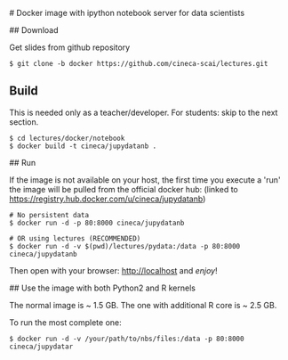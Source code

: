 
# Docker image with ipython notebook server for data scientists

## Download

Get slides from github repository

```
$ git clone -b docker https://github.com/cineca-scai/lectures.git
```

## Build

This is needed only as a teacher/developer.
For students: skip to the next section.

```
$ cd lectures/docker/notebook
$ docker build -t cineca/jupydatanb .
```

## Run

If the image is not available on your host,
the first time you execute a 'run' the image will be pulled from
the official docker hub:
(linked to https://registry.hub.docker.com/u/cineca/jupydatanb)

```
# No persistent data
$ docker run -d -p 80:8000 cineca/jupydatanb

# OR using lectures (RECOMMENDED)
$ docker run -d -v $(pwd)/lectures/pydata:/data -p 80:8000 cineca/jupydatanb
```

Then open with your browser: [http://localhost](http://localhost) and *enjoy*!

## Use the image with both Python2 and R kernels

The normal image is ~ 1.5 GB.
The one with additional R core is ~ 2.5 GB.

To run the most complete one:
```
$ docker run -d -v /your/path/to/nbs/files:/data -p 80:8000 cineca/jupydatar
```
